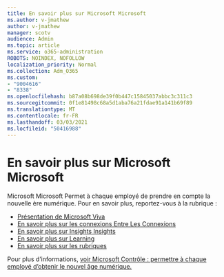 ```yaml
---
title: En savoir plus sur Microsoft Microsoft
ms.author: v-jmathew
author: v-jmathew
manager: scotv
audience: Admin
ms.topic: article
ms.service: o365-administration
ROBOTS: NOINDEX, NOFOLLOW
localization_priority: Normal
ms.collection: Adm_O365
ms.custom:
- "9004616"
- "8338"
ms.openlocfilehash: b87a08b698de39f0b447c15845037abbc3c311c3
ms.sourcegitcommit: 0f1e81498c68a5d1aba76a21fdae91a141b69f89
ms.translationtype: MT
ms.contentlocale: fr-FR
ms.lasthandoff: 03/03/2021
ms.locfileid: "50416988"
---
```

# <a name="learn-about-microsoft-viva"></a>En savoir plus sur Microsoft Microsoft

Microsoft Microsoft Permet à chaque employé de prendre en compte la nouvelle ère numérique. Pour en savoir plus, reportez-vous à la rubrique :

- [Présentation de Microsoft Viva](https://www.microsoft.com/microsoft-viva/overview)
- [En savoir plus sur les connexions Entre Les Connexions](https://aka.ms/VivaConnectionsBlog/)
- [En savoir plus sur Insights Insights](https://aka.ms/VivaInsightsBlog)
- [En savoir plus sur Learning](https://aka.ms/VivaLearningBlog)
- [En savoir plus sur les rubriques](https://aka.ms/viva/topics/blog)

Pour plus d’informations, [voir Microsoft Contrôle : permettre à chaque employé d’obtenir le nouvel âge numérique.](https://www.microsoft.com/microsoft-365/blog/2021/02/04/microsoft-viva-empowering-every-employee-for-the-new-digital-age/)

